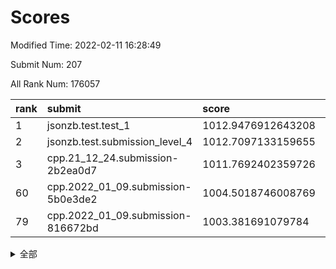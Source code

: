 # Scores

Modified Time: 2022-02-11 16:28:49

Submit Num: 207

All Rank Num: 176057

| rank |               submit               |       score        |       sigma        | pk_num |
| :--- | :--------------------------------- | :----------------- | :----------------- | :----- |
| 1    | jsonzb.test.test_1                 | 1012.9476912643208 | 0.8213514339700932 | 3401   |
| 2    | jsonzb.test.submission_level_4     | 1012.7097133159655 | 0.7906180795692104 | 3405   |
| 3    | cpp.21_12_24.submission-2b2ea0d7   | 1011.7692402359726 | 0.7719827697618888 | 3402   |
| 60   | cpp.2022_01_09.submission-5b0e3de2 | 1004.5018746008769 | 0.7229668774502198 | 3403   |
| 79   | cpp.2022_01_09.submission-816672bd | 1003.381691079784  | 0.7177771098431961 | 3398   |


<details>
<summary>全部</summary>

| rank |                 submit                 |       score        |       sigma        | pk_num |
| :--- | :------------------------------------- | :----------------- | :----------------- | :----- |
| 1    | jsonzb.test.test_1                     | 1012.9476912643208 | 0.8213514339700932 | 3401   |
| 2    | jsonzb.test.submission_level_4         | 1012.7097133159655 | 0.7906180795692104 | 3405   |
| 3    | cpp.21_12_24.submission-2b2ea0d7       | 1011.7692402359726 | 0.7719827697618888 | 3402   |
| 4    | gobigger.level_3.submission_level_3_27 | 1011.5090452636526 | 0.7609585981551479 | 3403   |
| 5    | gobigger.level_3.submission_level_3_10 | 1011.389348086408  | 0.7412821880440112 | 3403   |
| 6    | gobigger.level_3.submission_level_3_28 | 1011.2152025530354 | 0.7825750275144456 | 3403   |
| 7    | gobigger.level_3.submission_level_3_20 | 1011.0989097882408 | 0.7731783438368776 | 3402   |
| 8    | gobigger.level_3.submission_level_3_29 | 1010.9605035299992 | 0.7579956003159907 | 3399   |
| 9    | gobigger.level_3.submission_level_3_38 | 1010.9313041224508 | 0.7664612776984415 | 3401   |
| 10   | gobigger.level_3.submission_level_3_26 | 1010.8741082890498 | 0.7652629772346039 | 3398   |
| 11   | gobigger.level_3.submission_level_3_46 | 1010.8625163330793 | 0.7603830749851325 | 3402   |
| 12   | gobigger.level_3.submission_level_3_43 | 1010.8592776289706 | 0.7834112365087809 | 3402   |
| 13   | gobigger.level_3.submission_level_3_5  | 1010.8280619276832 | 0.7735913748041139 | 3406   |
| 14   | gobigger.level_3.submission_level_3_41 | 1010.8004713395684 | 0.7786250057144414 | 3402   |
| 15   | gobigger.level_3.submission_level_3_15 | 1010.6343853664358 | 0.7505691661560482 | 3406   |
| 16   | gobigger.level_3.submission_level_3_6  | 1010.5552975188601 | 0.7642856903930167 | 3398   |
| 17   | gobigger.level_3.submission_level_3_36 | 1010.473065435428  | 0.7706415255870418 | 3407   |
| 18   | gobigger.level_3.submission_level_3_11 | 1010.4725707902007 | 0.7455781356009928 | 3403   |
| 19   | gobigger.level_3.submission_level_3_24 | 1010.4081470697255 | 0.741772165214366  | 3404   |
| 20   | gobigger.level_3.submission_level_3_2  | 1010.3934675324673 | 0.7684937068121976 | 3395   |
| 21   | gobigger.level_3.submission_level_3_13 | 1010.3758492355777 | 0.7642497924733332 | 3403   |
| 22   | gobigger.level_3.submission_level_3_16 | 1010.289813523734  | 0.749691803282479  | 3401   |
| 23   | gobigger.level_3.submission_level_3_21 | 1010.2699356671717 | 0.7680814500893991 | 3402   |
| 24   | gobigger.level_3.submission_level_3_3  | 1010.2230188728404 | 0.7395631431577248 | 3393   |
| 25   | gobigger.level_3.submission_level_3_9  | 1010.2151692572403 | 0.7507313426033868 | 3398   |
| 26   | gobigger.level_3.submission_level_3_32 | 1010.1754512220249 | 0.7807173794743981 | 3402   |
| 27   | gobigger.level_3.submission_level_3_31 | 1010.164753982481  | 0.752373019675843  | 3401   |
| 28   | gobigger.level_3.submission_level_3_39 | 1010.1617378365368 | 0.7485422254013497 | 3404   |
| 29   | gobigger.level_3.submission_level_3_23 | 1010.0532924919709 | 0.7605664215196551 | 3407   |
| 30   | gobigger.level_3.submission_level_3_48 | 1010.0136336916081 | 0.7608752884169027 | 3398   |
| 31   | gobigger.level_3.submission_level_3_35 | 1009.9650288329641 | 0.7599440415251772 | 3400   |
| 32   | gobigger.level_3.submission_level_3_42 | 1009.9597920037671 | 0.7696974753638992 | 3400   |
| 33   | gobigger.level_3.submission_level_3_8  | 1009.8964522230236 | 0.7622702276448723 | 3401   |
| 34   | gobigger.level_3.submission_level_3_4  | 1009.7979999613003 | 0.7433846770403918 | 3401   |
| 35   | gobigger.level_3.submission_level_3_1  | 1009.7733165388794 | 0.7612801549498621 | 3405   |
| 36   | gobigger.level_3.submission_level_3_40 | 1009.7486352344124 | 0.7575419667933394 | 3406   |
| 37   | gobigger.level_3.submission_level_3_19 | 1009.6324420315124 | 0.7672251358891157 | 3399   |
| 38   | gobigger.level_3.submission_level_3_0  | 1009.5948152353857 | 0.7818982705041502 | 3409   |
| 39   | gobigger.level_3.submission_level_3_12 | 1009.5074217805566 | 0.7635478269622111 | 3404   |
| 40   | gobigger.level_3.submission_level_3_47 | 1009.4430174018946 | 0.754440548952763  | 3405   |
| 41   | gobigger.level_3.submission_level_3_18 | 1009.3560146544737 | 0.745178128380085  | 3404   |
| 42   | gobigger.level_3.submission_level_3_30 | 1009.3452880033349 | 0.7287527477084185 | 3404   |
| 43   | gobigger.level_3.submission_level_3_33 | 1009.093978480158  | 0.7496032336597144 | 3402   |
| 44   | gobigger.level_3.submission_level_3_7  | 1009.0282067478987 | 0.7425815492890186 | 3402   |
| 45   | gobigger.level_3.submission_level_3_44 | 1008.9441995583095 | 0.7489753348431968 | 3402   |
| 46   | gobigger.level_3.submission_level_3_14 | 1008.9067976629098 | 0.7390759704061287 | 3397   |
| 47   | gobigger.level_3.submission_level_3_22 | 1008.700999556264  | 0.7501858592883996 | 3401   |
| 48   | gobigger.level_3.submission_level_3_37 | 1008.6485291132528 | 0.7377104251253448 | 3401   |
| 49   | gobigger.level_3.submission_level_3_45 | 1008.6479412508515 | 0.7703662765752053 | 3406   |
| 50   | gobigger.level_3.submission_level_3_25 | 1008.4417836694241 | 0.7533677946421974 | 3403   |
| 51   | gobigger.level_3.submission_level_3_34 | 1008.3289684850267 | 0.7401263221390311 | 3407   |
| 52   | gobigger.level_3.submission_level_3_49 | 1008.1752208612578 | 0.7284718107097367 | 3404   |
| 53   | gobigger.level_3.submission_level_3_17 | 1007.9558590550355 | 0.7269111805126048 | 3402   |
| 54   | gobigger.level_1.submission_level_1_10 | 1005.2439694192296 | 0.7169420382668521 | 3404   |
| 55   | gobigger.level_1.submission_level_1_29 | 1005.0082962574423 | 0.7140288981869466 | 3403   |
| 56   | gobigger.level_1.submission_level_1_26 | 1004.8756667571479 | 0.7211385405963745 | 3405   |
| 57   | gobigger.level_1.submission_level_1_15 | 1004.6569807645058 | 0.7111370470206312 | 3405   |
| 58   | gobigger.level_1.submission_level_1_43 | 1004.5178752728225 | 0.7226806790241564 | 3400   |
| 59   | gobigger.level_1.submission_level_1_6  | 1004.5078586537877 | 0.714287173578491  | 3403   |
| 60   | cpp.2022_01_09.submission-5b0e3de2     | 1004.5018746008769 | 0.7229668774502198 | 3403   |
| 61   | gobigger.level_1.submission_level_1_4  | 1003.9807140891091 | 0.7175155039299866 | 3396   |
| 62   | gobigger.level_1.submission_level_1_48 | 1003.977750356621  | 0.7236438953681911 | 3404   |
| 63   | gobigger.level_1.submission_level_1_23 | 1003.9620171350865 | 0.7104426678662937 | 3401   |
| 64   | gobigger.level_1.submission_level_1_22 | 1003.9504566776101 | 0.7227868756066069 | 3398   |
| 65   | gobigger.level_1.submission_level_1_8  | 1003.8647152267237 | 0.7186677952496798 | 3403   |
| 66   | gobigger.level_1.submission_level_1_47 | 1003.8491502792632 | 0.7338285159829043 | 3397   |
| 67   | gobigger.level_1.submission_level_1_35 | 1003.8419021328444 | 0.7252928957247419 | 3402   |
| 68   | gobigger.level_1.submission_level_1_41 | 1003.8104428511732 | 0.7163313889299767 | 3401   |
| 69   | gobigger.level_1.submission_level_1_1  | 1003.8059299419526 | 0.7185413750264098 | 3401   |
| 70   | gobigger.level_1.submission_level_1_46 | 1003.7350982750824 | 0.733432409247027  | 3401   |
| 71   | gobigger.level_1.submission_level_1_33 | 1003.7043250889944 | 0.7170987809082062 | 3403   |
| 72   | gobigger.level_1.submission_level_1_38 | 1003.6516784375441 | 0.724269231269361  | 3406   |
| 73   | gobigger.level_1.submission_level_1_5  | 1003.6021625357749 | 0.7262313722926945 | 3405   |
| 74   | gobigger.level_1.submission_level_1_39 | 1003.5633094744787 | 0.7188826039664641 | 3400   |
| 75   | gobigger.level_1.submission_level_1_34 | 1003.5590274516745 | 0.7228123317219481 | 3404   |
| 76   | gobigger.level_1.submission_level_1_36 | 1003.5268567974391 | 0.7147083613511376 | 3399   |
| 77   | gobigger.level_1.submission_level_1_18 | 1003.4204864527322 | 0.7129261644612631 | 3404   |
| 78   | gobigger.level_1.submission_level_1_42 | 1003.4035535794702 | 0.7226491233555878 | 3405   |
| 79   | cpp.2022_01_09.submission-816672bd     | 1003.381691079784  | 0.7177771098431961 | 3398   |
| 80   | gobigger.level_1.submission_level_1_44 | 1003.3810862924715 | 0.7297649863331225 | 3401   |
| 81   | gobigger.level_1.submission_level_1_20 | 1003.3541724913667 | 0.7204427303956555 | 3402   |
| 82   | gobigger.level_1.submission_level_1_21 | 1003.3522230712273 | 0.7193615093778898 | 3401   |
| 83   | gobigger.level_1.submission_level_1_2  | 1003.3426731145645 | 0.7254553487434139 | 3402   |
| 84   | gobigger.level_1.submission_level_1_0  | 1003.282979611313  | 0.7273585387019607 | 3398   |
| 85   | gobigger.level_1.submission_level_1_14 | 1003.0416222156213 | 0.7252427180639516 | 3402   |
| 86   | gobigger.level_1.submission_level_1_11 | 1003.0223696434284 | 0.7241378721467681 | 3401   |
| 87   | gobigger.level_1.submission_level_1_30 | 1002.9973473848319 | 0.6982064093141509 | 3407   |
| 88   | gobigger.level_1.submission_level_1_17 | 1002.9788807255899 | 0.7145538787196456 | 3399   |
| 89   | gobigger.level_1.submission_level_1_37 | 1002.8368817566109 | 0.7129192916758642 | 3395   |
| 90   | gobigger.level_1.submission_level_1_24 | 1002.8255591680115 | 0.7217745912486263 | 3405   |
| 91   | gobigger.level_1.submission_level_1_3  | 1002.8150067766778 | 0.7058251714296944 | 3400   |
| 92   | gobigger.level_1.submission_level_1_49 | 1002.8046687196776 | 0.7154147620330547 | 3402   |
| 93   | gobigger.level_1.submission_level_1_31 | 1002.7980673618457 | 0.7135917450470755 | 3400   |
| 94   | gobigger.level_1.submission_level_1_13 | 1002.6759378785724 | 0.7149493552399901 | 3400   |
| 95   | gobigger.level_1.submission_level_1_19 | 1002.6522729400754 | 0.7124611733779749 | 3405   |
| 96   | gobigger.level_1.submission_level_1_9  | 1002.5662384029464 | 0.7194273378714442 | 3399   |
| 97   | gobigger.level_1.submission_level_1_45 | 1002.5580199593066 | 0.717961835667401  | 3400   |
| 98   | gobigger.level_1.submission_level_1_27 | 1002.5488990579647 | 0.7113156149185905 | 3400   |
| 99   | gobigger.level_1.submission_level_1_25 | 1002.5347340978699 | 0.7193008395358689 | 3398   |
| 100  | gobigger.level_1.submission_level_1_28 | 1002.4609533777657 | 0.7049367513568844 | 3406   |
| 101  | gobigger.level_1.submission_level_1_7  | 1002.2419378917895 | 0.7067630406173773 | 3399   |
| 102  | gobigger.level_1.submission_level_1_16 | 1002.2254307460776 | 0.7202880600043429 | 3401   |
| 103  | gobigger.level_1.submission_level_1_40 | 1002.1356470658282 | 0.7257818316915757 | 3400   |
| 104  | gobigger.level_1.submission_level_1_32 | 1001.9521819489984 | 0.7203582377783994 | 3403   |
| 105  | gobigger.level_1.submission_level_1_12 | 1001.722091312662  | 0.7242559250850719 | 3396   |
| 106  | gobigger.random.submission_random_27   | 997.4314603467088  | 0.7055134097273436 | 3398   |
| 107  | gobigger.random.submission_random_24   | 996.918761564412   | 0.6937280146976187 | 3402   |
| 108  | gobigger.random.submission_random_39   | 996.8778041087469  | 0.7081640048112983 | 3399   |
| 109  | gobigger.random.submission_random_2    | 996.869629515114   | 0.7164374798521821 | 3403   |
| 110  | gobigger.random.submission_random_8    | 996.8512077117837  | 0.707830167842939  | 3405   |
| 111  | gobigger.random.submission_random_7    | 996.8422858964407  | 0.7259088067746289 | 3403   |
| 112  | gobigger.random.submission_random_16   | 996.8181680585785  | 0.7009299488929667 | 3401   |
| 113  | gobigger.random.submission_random_29   | 996.7208272799295  | 0.703663971377333  | 3400   |
| 114  | gobigger.random.submission_random_25   | 996.6310618162348  | 0.7105220655665323 | 3407   |
| 115  | gobigger.random.submission_random_3    | 996.6035715116982  | 0.722657481591756  | 3402   |
| 116  | gobigger.random.submission_random_26   | 996.5399637567277  | 0.6982029519758348 | 3406   |
| 117  | gobigger.random.submission_random_5    | 996.4886125807633  | 0.7089000749511789 | 3406   |
| 118  | gobigger.random.submission_random_6    | 996.3052884278459  | 0.7225052412896545 | 3400   |
| 119  | gobigger.random.submission_random_17   | 996.3049993870043  | 0.7127112477032022 | 3404   |
| 120  | gobigger.random.submission_random_45   | 996.2681299532071  | 0.7199106525331748 | 3399   |
| 121  | gobigger.random.submission_random_10   | 996.2509237595352  | 0.7152688079655268 | 3401   |
| 122  | gobigger.random.submission_random_11   | 996.225826096992   | 0.7194486771076283 | 3400   |
| 123  | gobigger.random.submission_random_18   | 996.2176395495275  | 0.6992427450159366 | 3406   |
| 124  | gobigger.random.submission_random_31   | 996.194694023555   | 0.7145845579776583 | 3403   |
| 125  | gobigger.random.submission_random_0    | 996.1906933463827  | 0.7173471307537488 | 3403   |
| 126  | gobigger.random.submission_random_49   | 996.1896654643422  | 0.7163260258630588 | 3403   |
| 127  | gobigger.random.submission_random_48   | 996.1757948082926  | 0.7174215806313684 | 3404   |
| 128  | gobigger.random.submission_random_37   | 996.0790093531471  | 0.7279397340312704 | 3401   |
| 129  | gobigger.random.submission_random_34   | 996.0703148384684  | 0.7120622639024758 | 3402   |
| 130  | gobigger.random.submission_random_32   | 996.046654108996   | 0.7241506408893142 | 3405   |
| 131  | gobigger.random.submission_random_43   | 995.977297319729   | 0.7065656872571306 | 3402   |
| 132  | gobigger.random.submission_random_20   | 995.9368798333898  | 0.7157148168343245 | 3407   |
| 133  | gobigger.random.submission_random_9    | 995.8745639272645  | 0.7116119264958545 | 3406   |
| 134  | gobigger.random.submission_random_30   | 995.8440034487745  | 0.6944773017658471 | 3398   |
| 135  | gobigger.random.submission_random_35   | 995.7973516869758  | 0.7096273717785543 | 3404   |
| 136  | gobigger.random.submission_random_23   | 995.7416636921357  | 0.7141740406765644 | 3400   |
| 137  | gobigger.random.submission_random_13   | 995.718996245465   | 0.7172495244393615 | 3399   |
| 138  | gobigger.random.submission_random_33   | 995.714163505256   | 0.7030323070706462 | 3397   |
| 139  | gobigger.random.submission_random_12   | 995.678151837743   | 0.7115407825959839 | 3401   |
| 140  | gobigger.random.submission_random_42   | 995.6731128650296  | 0.7025564076791224 | 3402   |
| 141  | gobigger.random.submission_random_28   | 995.6691557704537  | 0.7334231047865566 | 3400   |
| 142  | gobigger.random.submission_random_44   | 995.5177388157742  | 0.7066011645022804 | 3401   |
| 143  | gobigger.random.submission_random_38   | 995.5127033234761  | 0.713703799932624  | 3405   |
| 144  | gobigger.random.submission_random_4    | 995.4994168964362  | 0.7227465659759941 | 3407   |
| 145  | gobigger.random.submission_random_21   | 995.4040801469869  | 0.7089264479597966 | 3398   |
| 146  | gobigger.random.submission_random_40   | 995.36040229344    | 0.7330836060977787 | 3402   |
| 147  | gobigger.random.submission_random_22   | 995.333507143814   | 0.7213097385175947 | 3400   |
| 148  | gobigger.random.submission_random_47   | 995.2950789569849  | 0.7139279560053403 | 3402   |
| 149  | gobigger.random.submission_random_46   | 995.2700093946306  | 0.7158504643657936 | 3401   |
| 150  | gobigger.random.submission_random_15   | 995.2500758304628  | 0.7097925301936471 | 3403   |
| 151  | gobigger.random.submission_random_19   | 995.2465612905631  | 0.7095625668981302 | 3399   |
| 152  | gobigger.random.submission_random_36   | 995.2089167436493  | 0.7147561663280995 | 3403   |
| 153  | gobigger.random.submission_random_41   | 995.161683683116   | 0.7201398651201839 | 3397   |
| 154  | gobigger.random.submission_random_14   | 995.0186404272482  | 0.7031713480906276 | 3401   |
| 155  | gobigger.random.submission_random_1    | 993.9861451409063  | 0.723455320098793  | 3399   |
| 156  | gobigger.level_2.submission_level_2_13 | 993.6634781508544  | 0.7577972813903237 | 3406   |
| 157  | gobigger.level_2.submission_level_2_30 | 993.4600316834103  | 0.7373144126810514 | 3401   |
| 158  | gobigger.level_2.submission_level_2_21 | 993.4426939396792  | 0.7210326263486968 | 3400   |
| 159  | gobigger.level_2.submission_level_2_49 | 993.1724981209641  | 0.7331883555449129 | 3404   |
| 160  | gobigger.level_2.submission_level_2_24 | 993.1036903810749  | 0.748527667653149  | 3399   |
| 161  | gobigger.level_2.submission_level_2_29 | 992.9936962768486  | 0.7455846381540459 | 3403   |
| 162  | gobigger.level_2.submission_level_2_36 | 992.9749915619739  | 0.7315617831421112 | 3404   |
| 163  | gobigger.level_2.submission_level_2_14 | 992.9129678221235  | 0.7365421138477664 | 3405   |
| 164  | gobigger.level_2.submission_level_2_47 | 992.8535048893582  | 0.7429986941722804 | 3404   |
| 165  | gobigger.level_2.submission_level_2_27 | 992.7649895479967  | 0.7451778124709407 | 3400   |
| 166  | gobigger.level_2.submission_level_2_46 | 992.5172942702187  | 0.7489387362173857 | 3402   |
| 167  | gobigger.level_2.submission_level_2_38 | 992.4764932658766  | 0.7436964959366935 | 3397   |
| 168  | gobigger.level_2.submission_level_2_8  | 992.4521948377327  | 0.7585545333094564 | 3399   |
| 169  | gobigger.level_2.submission_level_2_18 | 992.4502352368052  | 0.7573431262001338 | 3403   |
| 170  | gobigger.level_2.submission_level_2_32 | 992.3828627449899  | 0.7329761720581982 | 3403   |
| 171  | gobigger.level_2.submission_level_2_22 | 992.3467463591747  | 0.760644105938479  | 3403   |
| 172  | gobigger.level_2.submission_level_2_6  | 992.3421889542727  | 0.7483065738514671 | 3401   |
| 173  | gobigger.level_2.submission_level_2_48 | 992.2767619049735  | 0.7359200533528    | 3405   |
| 174  | gobigger.level_2.submission_level_2_31 | 992.2654241490144  | 0.7393537835752094 | 3405   |
| 175  | gobigger.level_2.submission_level_2_45 | 992.2475113364882  | 0.7498315274763039 | 3406   |
| 176  | gobigger.level_2.submission_level_2_40 | 992.228815667251   | 0.7575267574074008 | 3403   |
| 177  | gobigger.level_2.submission_level_2_20 | 992.1216610024251  | 0.7232105541964181 | 3403   |
| 178  | gobigger.level_2.submission_level_2_41 | 992.1006523380746  | 0.7402228703926689 | 3404   |
| 179  | gobigger.level_2.submission_level_2_11 | 992.0979597389382  | 0.737633087454601  | 3402   |
| 180  | gobigger.level_2.submission_level_2_44 | 992.0917195888937  | 0.7356928535957682 | 3402   |
| 181  | gobigger.level_2.submission_level_2_43 | 992.089085836254   | 0.7451247465148364 | 3407   |
| 182  | gobigger.level_2.submission_level_2_35 | 992.0508611828878  | 0.7479671702307614 | 3406   |
| 183  | gobigger.level_2.submission_level_2_25 | 992.0423099494594  | 0.7462407709254676 | 3406   |
| 184  | gobigger.level_2.submission_level_2_12 | 992.0154697267021  | 0.7327376484117452 | 3403   |
| 185  | gobigger.level_2.submission_level_2_16 | 992.0118485844719  | 0.7477284095549586 | 3404   |
| 186  | gobigger.level_2.submission_level_2_9  | 991.9308246595832  | 0.7317017709611474 | 3402   |
| 187  | gobigger.level_2.submission_level_2_4  | 991.73024089786    | 0.768777450609099  | 3400   |
| 188  | gobigger.level_2.submission_level_2_10 | 991.6689220699108  | 0.7486720215768846 | 3402   |
| 189  | gobigger.level_2.submission_level_2_7  | 991.6242367010082  | 0.7438220514799517 | 3402   |
| 190  | gobigger.level_2.submission_level_2_5  | 991.5090544874123  | 0.7519633960603973 | 3403   |
| 191  | gobigger.level_2.submission_level_2_23 | 991.453691685934   | 0.7400695974969078 | 3400   |
| 192  | gobigger.level_2.submission_level_2_26 | 991.3832923323353  | 0.754460617418195  | 3405   |
| 193  | gobigger.level_2.submission_level_2_2  | 991.3804012034092  | 0.7575806877537207 | 3408   |
| 194  | gobigger.level_2.submission_level_2_39 | 991.2464195201549  | 0.756448348071399  | 3402   |
| 195  | gobigger.level_2.submission_level_2_15 | 991.2227561179888  | 0.7620802596497102 | 3402   |
| 196  | gobigger.level_2.submission_level_2_1  | 991.0897689450227  | 0.7468088201319287 | 3396   |
| 197  | gobigger.level_2.submission_level_2_42 | 991.0842122600646  | 0.7678394776268311 | 3407   |
| 198  | gobigger.level_2.submission_level_2_34 | 991.0517472888058  | 0.7529866222984195 | 3405   |
| 199  | gobigger.level_2.submission_level_2_17 | 990.9940910945742  | 0.7602819206172533 | 3402   |
| 200  | gobigger.level_2.submission_level_2_0  | 990.9793559070501  | 0.7307035076834361 | 3401   |
| 201  | gobigger.level_2.submission_level_2_3  | 990.860142155275   | 0.7553116501339512 | 3401   |
| 202  | gobigger.level_2.submission_level_2_37 | 990.62687402157    | 0.7542424409702798 | 3404   |
| 203  | gobigger.level_2.submission_level_2_28 | 990.6177159689929  | 0.7678667601029815 | 3400   |
| 204  | gobigger.level_2.submission_level_2_19 | 990.3762740963641  | 0.7916195385042927 | 3408   |
| 205  | gobigger.level_2.submission_level_2_33 | 989.8411786214583  | 0.7860959711996619 | 3399   |
| 206  | gobigger.none.submission_none_0        | 977.4882764559245  | 1.3095937474913846 | 3406   |
| 207  | gobigger.none.submission_none_1        | 977.3646523640086  | 1.298463197176947  | 3400   |

</details>